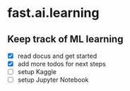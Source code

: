 # fast.ai.learning
## Keep track of ML learning

- [x] read docus and get started
- [x] add more todos for next steps
- [ ] setup Kaggle
- [ ] setup Jupyter Notebook
